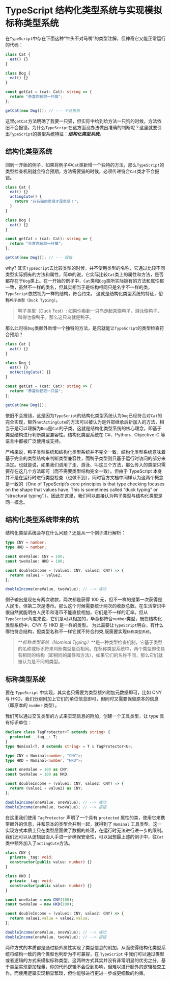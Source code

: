 # TypeScript 结构化类型系统与实现模拟标称类型系统

在`TypeScript`中存在下面这种“牛头不对马嘴”的类型注解，但神奇它又能正常运行的代码：

```ts
class Cat {
  eat() {}
}

class Dog {
  eat() {}
}

const getCat = (cat: Cat): string => {
  return "恭喜你获取一只猫";
};

getCat(new Dog()); // --- 不会报错
```

这里`getCat`方法明确了我要一只猫，但实际中给到给方法一只狗的时候，方法依旧不会报错，为什么`TypeScript`在这方面没办法做出准确的判断呢？这里就要引出`TypeScript`的类型系统特征：**_结构化类型系统_**。

## 结构化类型系统

回到一开始的例子，如果将例子中`Cat`类新增一个独特的方法，那么`TypeScript`的类型检查机制就会符合预期，方法需要猫的时候，必须传递符合`Cat`类才不会报错。

```ts
class Cat {
  eat() {}
  actingCute() {
    return "只有猫的卖萌才是卖萌！";
  }
}

class Dog {
  eat() {}
}

const getCat = (cat: Cat): string => {
  return "恭喜你获取一只猫";
};

getCat(new Dog()); // --- 报错
```

why? 其实`TypeScript`去比较类型的时候，并不使用类型的名称，它通过比较不同类型实际拥有的方法和属性，简单的说，它实际比较`Cat`类上的属性和方法，是否都存在于`Dog`类上。在一开始的例子中，`Cat`类和`Dog`类所实际拥有的方法和属性都一致，虽然不一样的类名，但其实相当于是结构相同只是名字不一样的类，`TypeScript`依然视为一样的结构，符合约束。 这就是结构化类型系统的特征，俗称`鸭子类型（Duck Typing）`。

> 鸭子类型（Duck Test）: 如果你看到一只鸟走起来像鸭子，游泳像鸭子，叫得也像鸭子，那么这只鸟就是鸭子。

那么此时往`Dog`类额外新增一个独特的方法，是否就能让`TypeScript`的类型检查符合预期？

```ts
class Cat {
  eat() {}
}

class Dog {
  eat() {}
  notActingCute() {}
}

const getCat = (cat: Cat): string => {
  return "恭喜你获取一只猫";
};

getCat(new Dog());
```

依旧不会报错，这是因为`TypeScript`的结构化类型系统认为`Dog`已经符合对`Cat`的完全实现，额外`notActingCute`的方法可以被认为是外部继承后新加入的方法，相当于是可以理解为`Dog`是`Cat`的子类。这就是结构化类型系统的核心理念，即基于类型结构进行判断类型兼容性。结构化类型系统在 C#、Python、Objective-C 等语言中都被广泛使用或支持。

严格来说，鸭子类型系统和结构化类型系统并不完全一致，结构化类型系统意味着基于完全的类型结构来判断类型兼容性，而鸭子类型则只基于运行时访问的部分来决定。也就是说，如果我们调用了走、游泳、叫这三个方法，那么传入的类型只需要存在这几个方法即可（而不需要类型结构完全一致）。但由于 TypeScript 本身并不是在运行时进行类型检查（也做不到），同时官方文档中同样认为这两个概念是一致的（One of TypeScript’s core principles is that type checking focuses on the shape that values have. This is sometimes called “duck typing” or “structural typing”.）。因此在这里，我们可以直接认为鸭子类型与结构化类型是同一概念。

## 结构化类型系统带来的坑

结构化类型系统会存在什么问题？还是从一个例子进行解析：

```ts
type CNY = number;
type HKD = number;

const oneValue: CNY = 100;
const twoValue: HKD = 100;

const doubleIncome = (value1: CNY, value2: CNY) => {
  return value1 + value2;
};

doubleIncome(oneValue, twoValue); // --> 成功
```

例子输出是现在有两次收款，两次都是获得 100 元，但不一样的是第一次获得是人民币，但第二次是港币。那么这个时候需要统计两次的收款总数。在生活常识中很自然就能明白人民币和港币不能直接相加，它们是不一样的汇率。但从`TypeScript`角度来说，它们是可以相加的，毕竟都符合`number`类型，既在结构化类型系统中，CNY 与 HKD 是一样的类型。 为此需要让`TypeScript`明白，有什么哪怕符合结构，但类型名称不一样它就不符合约束,既需要实现`标称类型系统`。

> **_标称类型系统（Nominal Typing）_**是一种类型检查机制，它基于类型的名称或标识符来判断类型是否相同。在标称类型系统中，两个类型即使具有相同的结构（即相同的属性和方法），如果它们的名称不同，那么它们就被认为是不同的类型。

## 标称类型系统

要在 `TypeScript` 中实现，其实也只需要为类型额外附加元数据即可，比如 CNY 与 HKD，我们分别附加上它们的单位信息即可，但同时又需要保留原本的信息（即原本的 `number` 类型）。

我们可以通过交叉类型的方式来实现信息的附加，创建一个工具类型，让 type 具有标识单位：

```ts
declare class TagProtector<T extends string> {
  protected __tag__: T;
}
type Nominal<T, U extends string> = T & TagProtector<U>;

type CNY = Nominal<number, "CNY">;
type HKD = Nominal<number, "HKD">;

const oneValue = 100 as CNY;
const twoValue = 100 as HKD;

const doubleIncome = (value1: CNY, value2: CNY) => {
  return (value1 + value2) as CNY;
};

doubleIncome(oneValue, oneValue); // --> 成功
doubleIncome(oneValue, twoValue); // --> 报错
```

在这里我们使用 `TagProtector` 声明了一个具有 `protected` 属性的类，使用它来携带额外的信息，并和原本的类型合并到一起，就得到了 `Nominal` 工具类型。这一实现方式本质上只在类型层面做了数据的处理，在运行时无法进行进一步的限制。我们还可以从逻辑层面入手进一步确保安全性，可以回想最上述的例子中，往`Cat`类中额外加入了`actingCute`方法。

```ts
class CNY {
  private _tag: void;
  constructor(public value: number) {}
}

class HKD {
  private _tag: void;
  constructor(public value: number) {}
}

const oneValue = new CNY(100);
const twoValue = new HKD(100);

const doubleIncome = (value1: CNY, value2: CNY) => {
  return value1.value + value2.value;
};

doubleIncome(oneValue, oneValue); // --> 成功
doubleIncome(oneValue, twoValue); // --> 报错
```

两种方式的本质都是通过额外属性实现了类型信息的附加，从而使得结构化类型系统将结构一致的两个类型也判断为不可兼容，在 `TypeScript` 中我们可以通过类型或者逻辑的方式来模拟标称类型，这两种方式其实并没有非常明显的优劣之分，基于类型实现更加轻量，你的代码逻辑不会受到影响，但难以进行额外的逻辑检查工作。而使用逻辑实现稍显繁琐，但你能够进行更进一步或更细致的约束。

